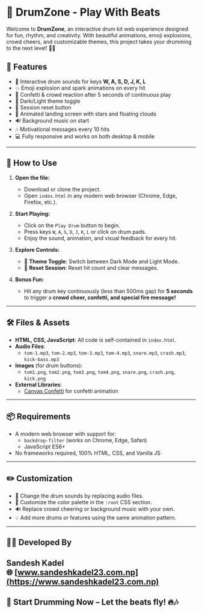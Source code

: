 # 🥁 DrumZone - Play With Beats

Welcome to **DrumZone**, an interactive drum kit web experience designed for fun, rhythm, and creativity. With beautiful animations, emoji explosions, crowd cheers, and customizable themes, this project takes your drumming to the next level! 🎉🔥

## 🌟 Features

- 🎵 Interactive drum sounds for keys **W, A, S, D, J, K, L**
- 💥 Emoji explosion and spark animations on every hit
- 🎊 Confetti & crowd reaction after 5 seconds of continuous play
- 🌙 Dark/Light theme toggle
- 🔄 Session reset button
- 🌠 Animated landing screen with stars and floating clouds
- 🔊 Background music on start
- 🎶 Motivational messages every 10 hits
- 💻 Fully responsive and works on both desktop & mobile

---

## 🚀 How to Use

1. **Open the file:**
   - Download or clone the project.
   - Open `index.html` in any modern web browser (Chrome, Edge, Firefox, etc.).

2. **Start Playing:**
   - Click on the `Play Drum` button to begin.
   - Press keys `W`, `A`, `S`, `D`, `J`, `K`, `L` or click on drum pads.
   - Enjoy the sound, animation, and visual feedback for every hit.

3. **Explore Controls:**
   - 🌙 **Theme Toggle**: Switch between Dark Mode and Light Mode.
   - 🔄 **Reset Session**: Reset hit count and clear messages.

4. **Bonus Fun:**
   - Hit any drum key continuously (less than 500ms gap) for **5 seconds** to trigger a **crowd cheer, confetti, and special fire message!**

---

## 🛠 Files & Assets

- **HTML, CSS, JavaScript**: All code is self-contained in `index.html`.
- **Audio Files**:
  - `tom-1.mp3`, `tom-2.mp3`, `tom-3.mp3`, `tom-4.mp3`, `snare.mp3`, `crash.mp3`, `kick-bass.mp3`
- **Images** (for drum buttons):
  - `tom1.png`, `tom2.png`, `tom3.png`, `tom4.png`, `snare.png`, `crash.png`, `kick.png`
- **External Libraries**:
  - [Canvas Confetti](https://www.npmjs.com/package/canvas-confetti) for confetti animation

---

## 📦 Requirements

- A modern web browser with support for:
  - `backdrop-filter` (works on Chrome, Edge, Safari)
  - JavaScript ES6+
- No frameworks required, 100% HTML, CSS, and Vanilla JS

---

## ✏️ Customization

- 🎨 Change the drum sounds by replacing audio files.
- 🌈 Customize the color palette in the `:root` CSS section.
- 🔊 Replace crowd cheering or background music with your own.
- 💡 Add more drums or features using the same animation pattern.

---

## 👨‍💻 Developed By

**Sandesh Kadel**  
🌐 [www.sandeshkadel23.com.np](https://www.sandeshkadel23.com.np)  
---

## 🥁 Start Drumming Now – Let the beats fly! 🔥🎶

